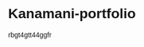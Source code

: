 # Kanamani-portfolio
<!DOCTYPE html>
<html lang=jjh tjnbvtvvjbkff3 44bgvvççmcffffvgyvtvttg"en">
<head>rbgt4gtt44ggfr
    <meta charset="UTj cnuxjjjbu 6vv y hgb4 gubtjxF-8">
    <meta name="viewport" content="width=device-width, initial-scale=1.0">
    <title>Kanmani M - Portfolio</title>
    <style>
        body {
            font-family: Arial, sans-serif;
            margin: 0;xdfddh cv n9nxvhxbbhbbcbd cdcccccrrrvdgtbbtghblnvv b6ng hrhgvvhyhybtb6m ccc
 hhhfybhhhjjyynnnyyyyyyyjggggtygv ct   tkfddcjkjchgvc7kt vghfhhyhv            padding: 0;
            bacjkground-color: #d6e4ff; /* Light Blue Background */
        }bi

        header {
            background-color: #941919;
            color: #fff; Xrtm
            padding: 1rem;h fvy 
            display: flex;
            align-items: center;
            justify-content: flex-start;fvcbj bmjv hbcg
        }

        /* Profile Picture - Aligned Left Near Name */
        .profile-picture {
            width: 80px;
            height: 80px;
            border-radius: 50%;
            object-fit: cover;
            margin-right: 15px; /* Add some space between image and text */
            border: 2px solid white;
        }

        .header-content h1 {
            font-size: 2rem;
            margin: 0;
        }
    
        nav{
            background-color: #333;
            text-align: center;
            padding: 0.5rem 0;
        }

        nav ul {
            list-style: none;
            padding: 0;
            margin: 0;
        }

        nav ul li {
            display: inline;
            margin: 0 20px;
        }

        nav ul li a {
            text-decoration: none;
            color: #fff;
            font-size: 1rem;
        }

        .section-content {
            background-color: #fff;
            padding: 2rem;
            margin: 1rem auto;
            border-radius: 10px;
            box-shadow: 0 0 10px rgba(0, 0, 0, 0.1);
            max-width: 800px;
            text-align: justify;
        }

        .download-button {
            background-color: #333;
            color: #fff;
            padding: 0.5rem 1rem;
            text-decoration: none;
            border-radius: 20px;
            display: inline-block;
            margin-top: 10px;
        }

        .download-button:hover {
            background-color: #555;
        }

        footer {
            text-align: center;
            padding: 1rem;
            background-color: #333;
            color: #fff;
            margin-top: 20px;
        }
    </style>
</head>
<body>

    <header>
        <!-- Profile picture inside header, left-aligned near name -->
        <img src="/storage/emulated/0/Android/media/com.whatsapp/WhatsApp/Media/WhatsApp Images/IMG-20250405-WA0001.jpg" alt="Kanmani M" class="profile-picture">
        <div class="header-content">
            <h1>Kanmani M</h1>
            <p>B.Sc. Computer Science</p>
        </div>
    </header>

    <nav>
        <ul>
            <li><a href="#about">About</a></li>
            <li><a href="#education">Education</a></li>
            <li><a href="#skills">Skills</a></li>
            <li><a href="#projects">Projects</a></li>
            <li><a href="#resume">Resume</a></li>
            <li><a href="#contact">Contact</a></li>
        </ul>
    </nav>

    <section id="about">
        <div class="section-content">
            <h2>About Me</h2>
            <p>I'm a passionate <b>Computer Science</b> student who loves coding and technology. I enjoy learning new programming concepts and developing projects that solve real-world problems.</p>
        </div>
    </section>

    <section id="education">
        <div class="section-content">
            <h2>Education</h2>
            <p><b>University of Madras</b> - B.Sc. Computer Science (2023-2026)</p>
        </div>
    </section>

    <section id="skills">
        <div class="section-content">
            <h2>Skills</h2>
            <ul>
                <li>HTML</li>
                <li>CSS</li>
                <li>Python</li>
                <li>Java</li>
                <li>MS Word</li>
                <li>MS Excel</li>
                <li>PowerPoint</li>
            </ul>
        </div>
    </section>

    <section id="projects">
        <div class="section-content">
            <h2>Projects</h2>
            <ul>
                <li><a href="#">Digital Portfolio Website</a></li>
            </ul>
        </div>
    </section>

    <section id="resume">
        <div class="section-content" style="text-align: center;">
            <h2>Resume</h2>
            <!-- Corrected Resume Download Button -->
            <a href="/storage/emulated/0/Android/media/com.whatsapp/WhatsApp/Media/WhatsApp Documents/Resume-4.pdf" class="download-button">Download CV</a>
        </div>
    </section>

    <section id="contact">
        <div class="section-content">
            <h2>Contact Me</h2>
            <p>Email: <a href="mailto:Kanmani M">cs2301111058224@lngovernmentcollege.com</a></p>
        </div>
    </section>

    <footer>
        <p>&copy; 2025 Kanmani M. All Rights Reserved.</p>
    </footer>
</body>
</html>
